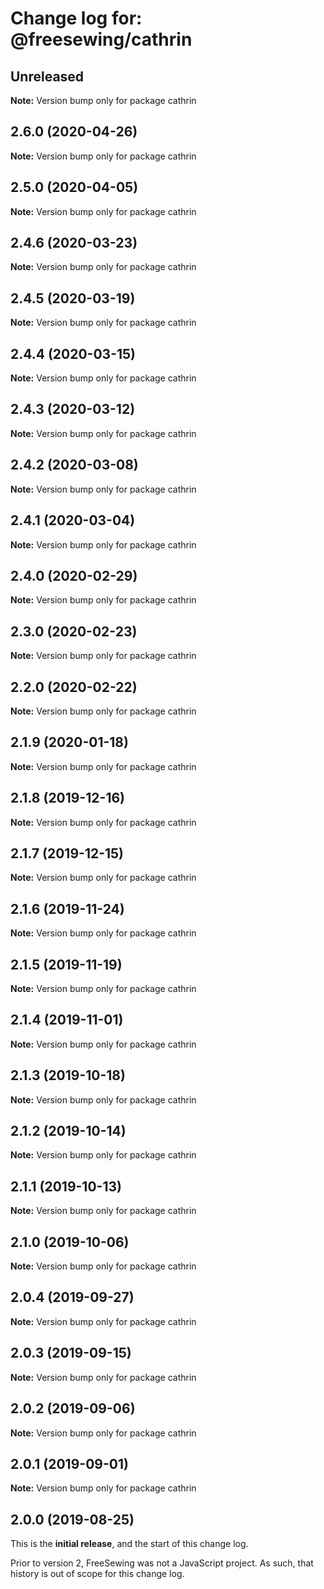 # Change log for: @freesewing/cathrin

## Unreleased

**Note:** Version bump only for package cathrin

## 2.6.0 (2020-04-26)

**Note:** Version bump only for package cathrin

## 2.5.0 (2020-04-05)

**Note:** Version bump only for package cathrin

## 2.4.6 (2020-03-23)

**Note:** Version bump only for package cathrin

## 2.4.5 (2020-03-19)

**Note:** Version bump only for package cathrin

## 2.4.4 (2020-03-15)

**Note:** Version bump only for package cathrin

## 2.4.3 (2020-03-12)

**Note:** Version bump only for package cathrin

## 2.4.2 (2020-03-08)

**Note:** Version bump only for package cathrin

## 2.4.1 (2020-03-04)

**Note:** Version bump only for package cathrin

## 2.4.0 (2020-02-29)

**Note:** Version bump only for package cathrin

## 2.3.0 (2020-02-23)

**Note:** Version bump only for package cathrin

## 2.2.0 (2020-02-22)

**Note:** Version bump only for package cathrin

## 2.1.9 (2020-01-18)

**Note:** Version bump only for package cathrin

## 2.1.8 (2019-12-16)

**Note:** Version bump only for package cathrin

## 2.1.7 (2019-12-15)

**Note:** Version bump only for package cathrin

## 2.1.6 (2019-11-24)

**Note:** Version bump only for package cathrin

## 2.1.5 (2019-11-19)

**Note:** Version bump only for package cathrin

## 2.1.4 (2019-11-01)

**Note:** Version bump only for package cathrin

## 2.1.3 (2019-10-18)

**Note:** Version bump only for package cathrin

## 2.1.2 (2019-10-14)

**Note:** Version bump only for package cathrin

## 2.1.1 (2019-10-13)

**Note:** Version bump only for package cathrin

## 2.1.0 (2019-10-06)

**Note:** Version bump only for package cathrin

## 2.0.4 (2019-09-27)

**Note:** Version bump only for package cathrin

## 2.0.3 (2019-09-15)

**Note:** Version bump only for package cathrin

## 2.0.2 (2019-09-06)

**Note:** Version bump only for package cathrin

## 2.0.1 (2019-09-01)

**Note:** Version bump only for package cathrin

## 2.0.0 (2019-08-25)

This is the **initial release**, and the start of this change log.

Prior to version 2, FreeSewing was not a JavaScript project.
As such, that history is out of scope for this change log.
